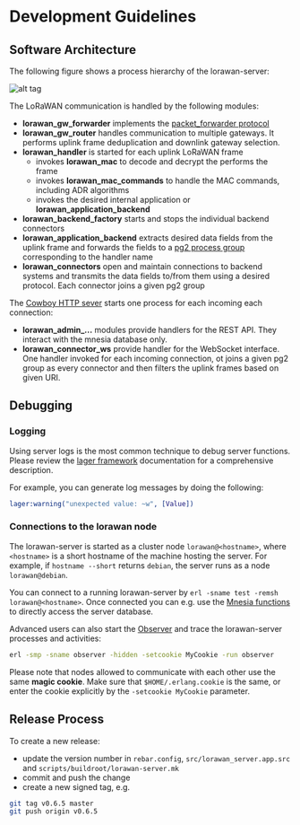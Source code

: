 # Development Guidelines

## Software Architecture

The following figure shows a process hierarchy of the lorawan-server:

![alt tag](https://raw.githubusercontent.com/gotthardp/lorawan-server/master/doc/images/software-architecture.png)

The LoRaWAN communication is handled by the following modules:
 - **lorawan_gw_forwarder** implements the
   [packet_forwarder protocol](https://github.com/Lora-net/packet_forwarder/blob/master/PROTOCOL.TXT)
 - **lorawan_gw_router** handles communication to multiple gateways. It performs uplink frame
   deduplication and downlink gateway selection.
 - **lorawan_handler** is started for each uplink LoRaWAN frame
   - invokes **lorawan_mac** to decode and decrypt the performs the frame
   - invokes **lorawan_mac_commands** to handle the MAC commands, including ADR
     algorithms
   - invokes the desired internal application or **lorawan_application_backend**
 - **lorawan_backend_factory** starts and stops the individual backend connectors
 - **lorawan_application_backend** extracts desired data fields from the uplink frame
   and forwards the fields to a [pg2 process group](http://erlang.org/doc/man/pg2.html)
   corresponding to the handler name
 - **lorawan_connectors** open and maintain connections to backend systems and
   transmits the data fields to/from them using a desired protocol. Each
   connector joins a given pg2 group

The [Cowboy HTTP sever](https://ninenines.eu/docs/en/cowboy/2.0/guide/introduction/)
starts one process for each incoming each connection:
 - **lorawan_admin_...** modules provide handlers for the REST API. They interact with
   the mnesia database only.
 - **lorawan_connector_ws** provide handler for the WebSocket interface. One
   handler invoked for each incoming connection, ot joins a given pg2 group as
   every connector and then filters the uplink frames based on given URI.


## Debugging

### Logging

Using server logs is the most common technique to debug server functions.
Please review the [lager framework](https://github.com/basho/lager) documentation
for a comprehensive description.

For example, you can generate log messages by doing the following:
```erlang
lager:warning("unexpected value: ~w", [Value])
```

### Connections to the lorawan node

The lorawan-server is started as a cluster node `lorawan@<hostname>`, where
`<hostname>` is a short hostname of the machine hosting the server. For example,
if `hostname --short` returns `debian`, the server runs as a node `lorawan@debian`.

You can connect to a running lorawan-server by `erl -sname test -remsh lorawan@<hostname>`.
Once connected you can e.g. use the [Mnesia functions](http://erlang.org/doc/man/mnesia.html)
to directly access the server database.

Advanced users can also start the [Observer](http://erlang.org/doc/apps/observer/observer_ug.html)
and trace the lorawan-server processes and activities:

```bash
erl -smp -sname observer -hidden -setcookie MyCookie -run observer
```

Please note that nodes allowed to communicate with each other use the same
**magic cookie**. Make sure that `$HOME/.erlang.cookie` is the same, or
enter the cookie explicitly by the `-setcookie MyCookie` parameter.


## Release Process

To create a new release:

* update the version number in `rebar.config`, `src/lorawan_server.app.src` and `scripts/buildroot/lorawan-server.mk`
* commit and push the change
* create a new signed tag, e.g.

```bash
git tag v0.6.5 master
git push origin v0.6.5
```
